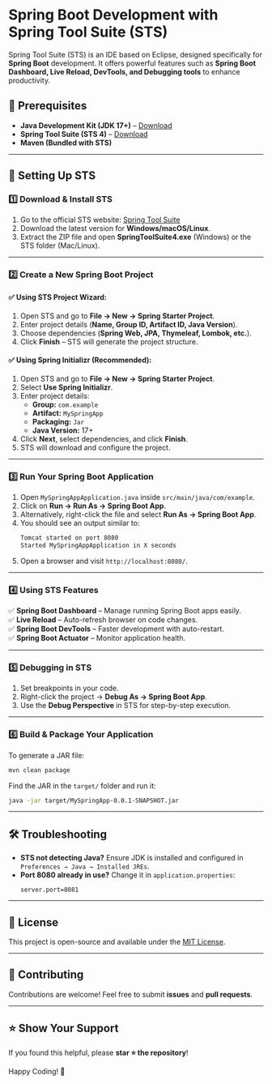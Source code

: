 # Spring Boot Development with Spring Tool Suite (STS)

Spring Tool Suite (STS) is an IDE based on Eclipse, designed specifically for **Spring Boot** development. It offers powerful features such as **Spring Boot Dashboard, Live Reload, DevTools, and Debugging tools** to enhance productivity.

## 📌 Prerequisites
- **Java Development Kit (JDK 17+)** – [Download](https://adoptium.net/)
- **Spring Tool Suite (STS 4)** – [Download](https://spring.io/tools)
- **Maven (Bundled with STS)**

---

## 🚀 Setting Up STS

### 1️⃣ **Download & Install STS**
1. Go to the official STS website: [Spring Tool Suite](https://spring.io/tools)
2. Download the latest version for **Windows/macOS/Linux**.
3. Extract the ZIP file and open **SpringToolSuite4.exe** (Windows) or the STS folder (Mac/Linux).

---

### 2️⃣ **Create a New Spring Boot Project**
#### ✅ Using STS Project Wizard:
1. Open STS and go to **File → New → Spring Starter Project**.
2. Enter project details (**Name, Group ID, Artifact ID, Java Version**).
3. Choose dependencies (**Spring Web, JPA, Thymeleaf, Lombok, etc.**).
4. Click **Finish** – STS will generate the project structure.

#### ✅ Using Spring Initializr (Recommended):
1. Open STS and go to **File → New → Spring Starter Project**.
2. Select **Use Spring Initializr**.
3. Enter project details:
   - **Group:** `com.example`
   - **Artifact:** `MySpringApp`
   - **Packaging:** `Jar`
   - **Java Version:** 17+
4. Click **Next**, select dependencies, and click **Finish**.
5. STS will download and configure the project.

---

### 3️⃣ **Run Your Spring Boot Application**
1. Open `MySpringAppApplication.java` inside `src/main/java/com/example`.
2. Click on **Run → Run As → Spring Boot App**.
3. Alternatively, right-click the file and select **Run As → Spring Boot App**.
4. You should see an output similar to:
   ```sh
   Tomcat started on port 8080
   Started MySpringAppApplication in X seconds
   ```
5. Open a browser and visit `http://localhost:8080/`.

---

### 4️⃣ **Using STS Features**
✅ **Spring Boot Dashboard** – Manage running Spring Boot apps easily.  
✅ **Live Reload** – Auto-refresh browser on code changes.  
✅ **Spring Boot DevTools** – Faster development with auto-restart.  
✅ **Spring Boot Actuator** – Monitor application health.

---

### 5️⃣ **Debugging in STS**
1. Set breakpoints in your code.
2. Right-click the project → **Debug As → Spring Boot App**.
3. Use the **Debug Perspective** in STS for step-by-step execution.

---

### 6️⃣ **Build & Package Your Application**
To generate a JAR file:
```sh
mvn clean package
```
Find the JAR in the `target/` folder and run it:
```sh
java -jar target/MySpringApp-0.0.1-SNAPSHOT.jar
```

---

## 🛠️ **Troubleshooting**
- **STS not detecting Java?** Ensure JDK is installed and configured in `Preferences → Java → Installed JREs`.
- **Port 8080 already in use?** Change it in `application.properties`:
  ```properties
  server.port=8081
  ```

---

## 📜 **License**
This project is open-source and available under the [MIT License](LICENSE).

---

## 🙌 **Contributing**
Contributions are welcome! Feel free to submit **issues** and **pull requests**.

---

## ⭐ **Show Your Support**
If you found this helpful, please **star ⭐ the repository**!

Happy Coding! 🚀


